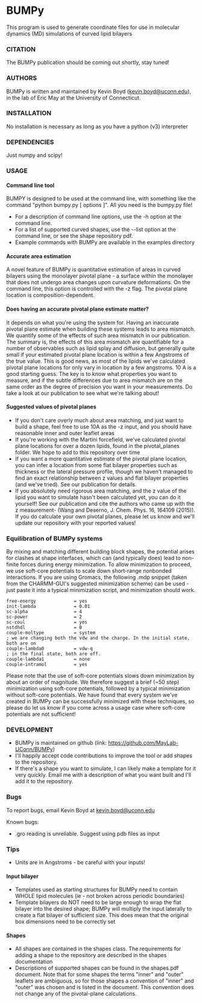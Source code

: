#			BUMPy

This program is  used to generate coordinate files for use in molecular dynamics (MD) simulations of curved lipid bilayers

### CITATION
The BUMPy publication should be coming out shortly, stay tuned!

### AUTHORS
BUMPy is written and maintained by Kevin Boyd (kevin.boyd@uconn.edu), in the lab of Eric May at the University of Connecticut.

### INSTALLATION
No installation is necessary as long as you have a python (v3) interpreter

### DEPENDENCIES
Just numpy and scipy!

### USAGE
#### Command line tool
BUMPY is designed to be used at the command line, with something like the command "python bumpy.py [ options ]". All you
need is the bumpy.py file!
* For a description of command line options, use the -h option at the command line.
* For a list of supported curved shapes, use the --list option at the command line, or see the shape repository pdf.
* Example commands with BUMPy are available in the examples directory
#### Accurate area estimation
A novel feature of BUMPy is quantitative estimation of areas in curved bilayers using the monolayer pivotal plane - a surface
within the monolayer that does not undergo area changes upon curvature deformations. On the command line, this option is
controlled with the -z flag. The pivotal plane location is composition-dependent.
#### Does having an accurate pivotal plane estimate matter?
It depends on what you're using the system for. Having an inaccurate pivotal plane estimate when building these systems
leads to area mismatch. We quantify some of the effects of such area mismatch in our publication. The summary is,
the effects of this area mismatch are quantifiable for a number of observables such as lipid splay and diffusion, but
generally quite small if your estimated pivotal plane location is within a few Angstroms of the true value. This is good
news, as most of the lipids we've calculated pivotal plane locations for only vary in location by a few angstroms. 10 A
is a good starting guess. The key is to know what properties you want to measure, and if the subtle differences due to
area mismatch are on the same order as the degree of precision you want in your measurements. Do take a look at our publication
to see what we're talking about!
#### Suggested values of pivotal planes
* If you don't care overly much about area matching, and just want to build a shape, feel free to use 10A as the -z input,
and you should have reasonable inner and outer leaflet areas
* If you're working with the Martini forcefield, we've calculated pivotal plane locations for over a dozen lipids, found
in the pivotal_planes folder. We hope to add to this repository over time
* If you want a more quantitative estimate of the pivotal plane location, you can infer a location from some flat bilayer
properties such as thickness or the lateral pressure profile, though we haven't managed to find an exact relationship between
z values and flat bilayer properties (and we've tried). See our publication for details.
* If you absolutely need rigorous area matching, and the z value of the lipid you want to simulate hasn't been calculated yet,
you can do it yourself! See our publication and cite the authors who came up with the z measurement- (Wang and Deserno, J. Chem. Phys. 16, 164109 (2015)). If you do calculate your own pivotal planes, please let us know and we'll update our repository with your reported values!

### Equilibration of BUMPy systems
By mixing and matching different building block shapes, the potential arises for clashes at shape interfaces, which can
(and typically does) lead to non-finite forces during energy minimization. To allow minimization to proceed, we use soft-core
potentials to scale down short-range nonbonded interactions. If you are using Gromacs, the following .mdp snippet (taken from the CHARMM-GUI's
suggested minimization scheme) can be used - just paste it into a typical minimization script, and minimization should work.
```
free-energy              = yes
init-lambda              = 0.01
sc-alpha                 = 4
sc-power                 = 2
sc-coul                  = yes
nstdhdl                  = 0
couple-moltype           = system
; we are changing both the vdw and the charge. In the initial state, both are on
couple-lambda0           = vdw-q
; in the final state, both are off.
couple-lambda1           = none
couple-intramol          = yes
```
Please note that the use of soft-core potentials slows down minimization by about an order of magnitude. We therefore suggest
a brief (~50 step) minimization using soft-core potentials, followed by a typical minimization without soft-core potentials. We
have found that every system we've created in BUMPy can be successfully minimized with these techniques, so please do let us know
if you come across a usage case where soft-core potentials are not sufficient!

### DEVELOPMENT
* BUMPy is maintained on github (link: https://github.com/MayLab-UConn/BUMPy)
* I'll happily accept code contributions to improve the tool or add shapes to the repository.
* If there's a shape you want to simulate, I can likely make a template for it very quickly. Email me with a description of what you want built and I'll add it to the repository.
### Bugs
To report bugs, email Kevin Boyd at kevin.boyd@uconn.edu

Known bugs:
* .gro reading is unreliable. Suggest using pdb files as input
### Tips
* Units are in Angstroms - be careful with your inputs!
#### Input bilayer
* Templates used as starting structures for BUMPy need to contain WHOLE lipid molecules (ie - not broken across periodic boundaries)
* Template bilayers do NOT need to be large enough to wrap the flat bilayer into the desired shape; BUMPy will multiply the input laterally to create a flat bilayer of sufficient size. This does mean that the original box dimensions need to be correctly set
#### Shapes
* All shapes are contained in the shapes class. The requirements for adding a shape to the repository are described in the shapes documentation
* Descriptions of supported shapes can be found in the shapes.pdf document. Note that for some shapes the terms "inner" and "outer" leaflets are ambiguous, so for those shapes a convention of "inner" and "outer" was chosen and is listed in the document. This convention does not change any of the pivotal-plane calculations.
